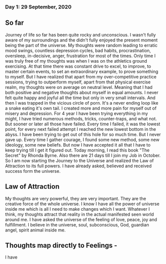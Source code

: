### Day 1: 29 September, 2020
## So far
Journey of life so far has been quite rocky and unconscious. I wasn't fully aware of my surroundings and the didn't fully enjoyed the present moment being the part of the universe. My thoughts were random leading to erratic mood swings, countless depression cycles, bad habits, procrastination, oversleep, in-decisive, anger, frustration for most of the times. Only time I was truly free of my thoughts was when I was on the athletics ground exercising. At that time there was constant drive to excel, to improve, to master certain events, to set an extraordinary example, to prove something to myself.
But I have realized that apart from my over-competitive practice sessions, trying to outperform myself, apart from that physical exercise realm, my thoughts were on average on neutral level. Meaning that I had both positive and negative thoughts about myself in equal amounts. I never felt quite happy and joyful all the time but only in very small intervals. And then I was trapped in the vicious circle of porn. It's a never ending loop like a snake eating it's own tail. I created more and more pain for myself out of misery and depression. For 4 year I have been trying everything in my might, I have tried numerous methods, tricks, counter-traps, and what not. But sooner or later all those have failed. Every time I failed, it was the lowest point, for every next failed attempt I reached the new lowest bottom in the abyss. I have been trying to get out of this hole for so much time. But I never gave up. Every time I gather courage, I found some new method, some new ideology, some new beliefs. But now I have accepted it all that I have to keep trying till I get it figured out. Today morning, I read this book "The Secret" by Rhonda Byrne. Also there are 21 days till I join my Job in October. So I am now starting the Journey to the Universe and realized the Law of Attraction to its full powers. I have already asked, believed and received success form the universe.

## Law of Attraction
My thoughts are very powerful, they are very important. They are the creative force of the whole universe. I know I have all the power of universe inside me which is all I need to make changes which I want. Whatever I think, my thoughts attract that reality in the actual manifested seen world around me. I have asked the universe of the feeling of love, peace, joy and fulfillment. I believe in the universe, soul, subconscious, God, guardian angel, spirit animal inside me.

## Thoughts map directly to Feelings -
I have

